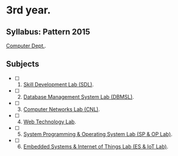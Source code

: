 # 3rd year.

## Syllabus: Pattern 2015
[Computer Dept.](http://collegecirculars.unipune.ac.in/sites/documents/Syllabus%202017/TE_Computer_Engg_Syllabus_2015_Course_10.072018.pdf).

## Subjects

- [ ] 1. [Skill Development Lab (SDL)](SDL).
- [ ] 2. [Database Management System Lab (DBMSL)](DBMS%20Lab).
- [ ] 3. [Computer Networks Lab (CNL)](CNL).
- [ ] 4. [Web Technology Lab]().
- [ ] 5. [System Programming & Operating System Lab (SP & OP Lab)]().
- [ ] 6. [Embedded Systems & Internet of Things Lab (ES & IoT Lab)]().
